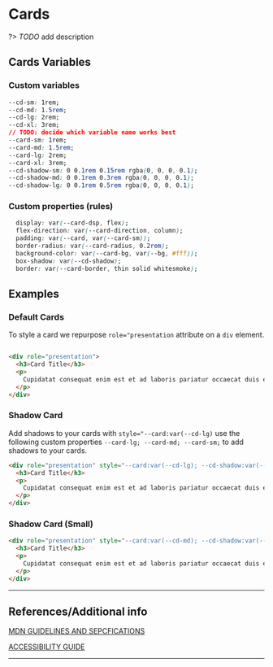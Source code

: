 # Cards

?&gt;  _TODO_ add description

## Cards Variables

### Custom variables

```css
--cd-sm: 1rem;
--cd-md: 1.5rem;
--cd-lg: 2rem;
--cd-xl: 3rem;
// TODO: decide which variable name works best
--card-sm: 1rem;
--card-md: 1.5rem;
--card-lg: 2rem;
--card-xl: 3rem;
--cd-shadow-sm: 0 0.1rem 0.15rem rgba(0, 0, 0, 0.1);
--cd-shadow-md: 0 0.1rem 0.3rem rgba(0, 0, 0, 0.1);
--cd-shadow-lg: 0 0.1rem 0.5rem rgba(0, 0, 0, 0.1);
```

### Custom properties (rules)

```css
  display: var(--card-dsp, flex);
  flex-direction: var(--card-direction, column);
  padding: var(--card, var(--card-sm));
  border-radius: var(--card-radius, 0.2rem);
  background-color: var(--card-bg, var(--bg, #fff));
  box-shadow: var(--cd-shadow);
  border: var(--card-border, thin solid whitesmoke);
```

## Examples

### Default Cards

To style a card we repurpose `role="presentation` attribute on a `div` element.

```html preview

<div role="presentation">
  <h3>Card Title</h3>
  <p>
    Cupidatat consequat enim est et ad laboris pariatur occaecat duis esse culpa. Et reprehenderit do in Lorem do magna excepteur amet tempor laborum nisi voluptate consectetur. Qui nisi nisi cupidatat anim velit fugiat esse in.
  </p>
</div>

```

### Shadow Card

Add shadows to your cards with `style="--card:var(--cd-lg)` use the following custom properties `--card-lg; --card-md; --card-sm;` to add shadows to your cards.

```html preview
<div role="presentation" style="--card:var(--cd-lg); --cd-shadow:var(--cd-shadow-lg);">
  <h3>Card Title</h3>
  <p>
    Cupidatat consequat enim est et ad laboris pariatur occaecat duis esse culpa. Et reprehenderit do in Lorem do magna excepteur amet tempor laborum nisi voluptate consectetur. Qui nisi nisi cupidatat anim velit fugiat esse in.
  </p>
</div>
```

### Shadow Card (Small)

```html preview
<div role="presentation" style="--card:var(--cd-md); --cd-shadow:var(--cd-shadow-sm);">
  <h3>Card Title</h3>
  <p>
    Cupidatat consequat enim est et ad laboris pariatur occaecat duis esse culpa. Et reprehenderit do in Lorem do magna excepteur amet tempor laborum nisi voluptate consectetur. Qui nisi nisi cupidatat anim velit fugiat esse in.
  </p>
</div>
```

----
## References/Additional info


[MDN GUIDELINES AND SEPCFICATIONS]()

[ACCESSIBILITY GUIDE]()

----
